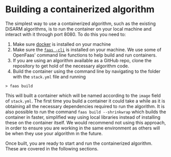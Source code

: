 # Building a containerized algorithm

The simplest way to use a containerized algorithm, such as the existing DiSARM algorithms, is to run the container on your local machine and interact with it through port 8080. To do this you need to:  

1. Make sure [docker](https://docs.docker.com/get-docker/) is installed on your machine
2. Make sure the [`faas -cli`](https://docs.openfaas.com/cli/install/) is installed on your machine. We use some of OpenFaas' command line functions to help build and run containers.
3. If you are using an algorithm available as a GitHub repo, clone the repository to get hold of the necessary algorithm code. 
4. Build the container using the command line by navigating to the folder with the `stack.yml` file and running

```text
> faas build
```

This will built a container which will be named according to the `image` field of `stack.yml`. The first time you build a container it could take a while as it is obtaining all the necessary dependencies required to run the algorithm. It is also possible to run the command `faas build --shrinkwrap` which builds the container in faster, simplified way using local libraries instead of installing these on the container itself. We would recommend not using this approach, in order to ensure you are working in the same environment as others will be when they use your algorithm in the future.

Once built, you are ready to start and run the containerized algorithm. These are covered in the following sections.  

